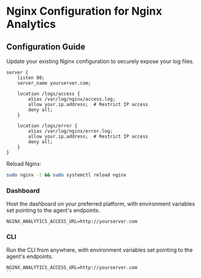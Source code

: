 # Nginx Configuration for Nginx Analytics

## Configuration Guide

Update your existing Nginx configuration to securely expose your log files.

```nginx
server {
    listen 80;
    server_name yourserver.com;

    location /logs/access {
        alias /var/log/nginx/access.log;
        allow your.ip.address;  # Restrict IP access
        deny all;
    }

    location /logs/error {
        alias /var/log/nginx/error.log;
        allow your.ip.address;  # Restrict IP access
        deny all;
    }
}
```

Reload Nginx:

```bash
sudo nginx -t && sudo systemctl reload nginx
```

### Dashboard

Host the dashboard on your preferred platform, with environment variables set pointing to the agent's endpoints.

```env
NGINX_ANALYTICS_ACCESS_URL=http://yourserver.com
```

### CLI

Run the CLI from anywhere, with environment variables set pointing to the agent's endpoints.

```env
NGINX_ANALYTICS_ACCESS_URL=http://yourserver.com
``